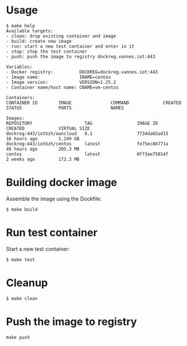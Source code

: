 Usage
=====

```
$ make help
Available targets:
- clean: drop existing container and image
- build: create new image
- run: start a new test container and enter in it
- stop: stop the test container
- push: push the image to registry dockreg.vannes.iot:443

Variables:
- Docker registry:          DOCKREG=dockreg.vannes.iot:443
- Image name:               INAME=centos
- Image version:            VERSION=1.25.2
- Container name/host name: CNAME=vm-centos

Containers:
CONTAINER ID        IMAGE               COMMAND             CREATED             STATUS              PORTS               NAMES

Images:
REPOSITORY                    TAG                 IMAGE ID            CREATED             VIRTUAL SIZE
dockreg:443/iotbzh/owncloud   8.1                 7734da65ad15        16 hours ago        1.249 GB
dockreg:443/iotbzh/centos     latest              fe75ec86771a        40 hours ago        205.3 MB
centos                        latest              0f73ae75014f        2 weeks ago         172.3 MB

```

Building docker image
=====================

Assemble the image using the Dockfile:
```
$ make build
```

Run test container
=======================

Start a new test container:
```
$ make test
```

Cleanup
=======

```
$ make clean
```

Push the image to registry
==========================

```
make push
```


